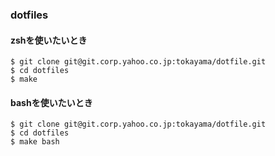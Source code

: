 ### dotfiles
#### zshを使いたいとき
```
$ git clone git@git.corp.yahoo.co.jp:tokayama/dotfile.git
$ cd dotfiles
$ make
```
#### bashを使いたいとき
```
$ git clone git@git.corp.yahoo.co.jp:tokayama/dotfile.git
$ cd dotfiles
$ make bash
```

